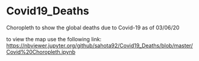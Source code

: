 # Covid19_Deaths
Choropleth to show the global deaths due to Covid-19 as of 03/06/20

to view the map use the following link:
https://nbviewer.jupyter.org/github/sahota92/Covid19_Deaths/blob/master/Covid%20Choropleth.ipynb
